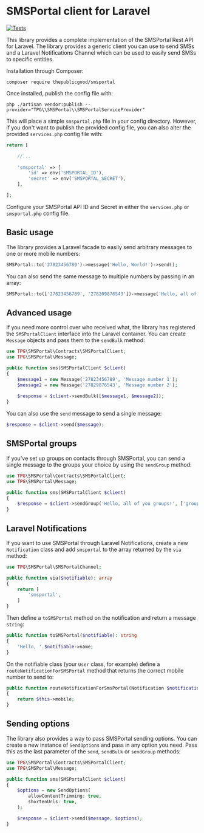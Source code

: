 # SMSPortal client for Laravel

[![Tests](https://github.com/tpg/smsportal/actions/workflows/tests.yml/badge.svg)](https://github.com/tpg/smsportal/actions/workflows/tests.yml)

This library provides a complete implementation of the SMSPortal Rest API for Laravel. The library provides a generic client you can use to send SMSs and a Laravel Notifications Channel which can be used to easily send SMSs to specific entities.

Installation through Composer:

```shell
composer require thepublicgood/smsportal
```

Once installed, publish the config file with:

```shell
php ./artisan vendor:publish --provider="TPG\\SMSPortal\\SMSPortalServiceProvider"
```

This will place a simple `smsportal.php` file in your config directory. However, if you don't want to publish the provided config file, you can also alter the provided `services.php` config file with:

```php
return [

    //...
    
    'smsportal' => [
        'id' => env('SMSPORTAL_ID'),
        'secret' => env('SMSPORTAL_SECRET'),
    ],

];
```

Configure your SMSPortal API ID and Secret in either the `services.php` or `smsportal.php` config file. 

## Basic usage
The library provides a Laravel facade to easily send arbitrary messages to one or more mobile numbers:

```php
SMSPortal::to('27823456789')->message('Hello, World!')->send();
```

You can also send the same message to multiple numbers by passing in an array:

```php
SMSPortal::to(['27823456789', '278209876543'])->message('Hello, all of you!')->send();
```

## Advanced usage
If you need more control over who received what, the library has registered the `SMSPortalClient` interface into the Laravel container. You can create `Message` objects and pass them to the `sendBulk` method:

```php
use TPG\SMSPortal\Contracts\SMSPortalClient;
use TPG\SMSPortal\Message;

public function sms(SMSPortalClient $client)
{
    $message1 = new Message('27823456789', 'Message number 1');
    $message2 = new Message('27829876543', 'Message number 2');
    
    $response = $client->sendBulk([$message1, $message2]);
}
```

You can also use the `send` message to send a single message:

```php
$response = $client->send($message);
```

## SMSPortal groups
If you've set up groups on contacts through SMSPortal, you can send a single message to the groups your choice by using the `sendGroup` method:

```php
use TPG\SMSPortal\Contracts\SMSPortalClient;
use TPG\SMSPortal\Message;

public function sms(SMSPortalClient $client)
{
    $response = $client->sendGroup('Hello, all of you groups!', ['group1', 'group2']);
}
```

## Laravel Notifications
If you want to use SMSPortal through Laravel Notifications, create a new `Notification` class and add `smsportal` to the array returned by the `via` method:

```php
use TPG\SMSPortal\SMSPortalChannel;

public function via($notifiable): array
{
    return [
        'smsportal',
    ]
}
```

Then define a `toSMSPortal` method on the notification and return a message `string`:

```php
public function toSMSPortal($notifiable): string
{
    'Hello, '.$notifiable->name;
}
```

On the notifiable class (your `User` class, for example) define a `routeNotificationForSMSPortal` method that returns the correct mobile number to send to:

```php
public function routeNotificationForSmsPortal(Notification $notification): string
{
    return $this->mobile;
}
```

## Sending options
The library also provides a way to pass SMSPortal sending options. You can create a new instance of `SendOptions` and pass in any option you need. Pass this as the last parameter of the `send`, `sendBulk` or `sendGroup` methods:

```php
use TPG\SMSPortal\Contracts\SMSPortalClient;
use TPG\SMSPortal\Message;

public function sms(SMSPortalClient $client)
{
    $options = new SendOptions(
        allowContentTrimming: true,
        shortenUrls: true,
    );

    $response = $client->send($message, $options);
}
```
